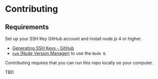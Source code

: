 # Contributing

## Requirements

Set up your SSH Key GitHub account and install node.js 4 or higher.

- [Generating SSH Keys - GitHub](https://help.github.com/articles/generating-ssh-keys/)
- [`nvm` (Node Version Manager)](https://github.com/creationix/nvm) to use the
  `Node 6`.

Contributing requires that you can run this repo locally on
your computer.

TBD
